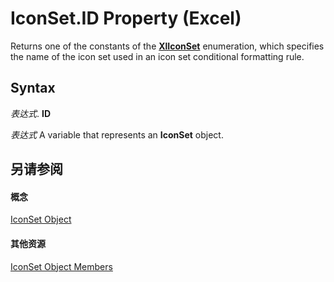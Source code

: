 
# IconSet.ID Property (Excel)

Returns one of the constants of the  **[XlIconSet](450f6b95-1cc9-776a-e16e-0735008ecd85.md)** enumeration, which specifies the name of the icon set used in an icon set conditional formatting rule.


## Syntax

 _表达式_. **ID**

 _表达式_ A variable that represents an **IconSet** object.


## 另请参阅


#### 概念


[IconSet Object](d6b407cf-424e-529a-ee83-0b0b09598b53.md)
#### 其他资源


[IconSet Object Members](http://msdn.microsoft.com/library/2614b2c7-0914-f804-9741-2c382a8258c8%28Office.15%29.aspx)